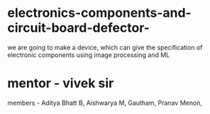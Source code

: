 # electronics-components-and-circuit-board-defector-
we are going to make a device, which can give the specification of electronic components using image processing and ML
# mentor - vivek sir
members - Aditya Bhatt B,
          Aishwarya M,
          Gautham,
          Pranav Menon,
